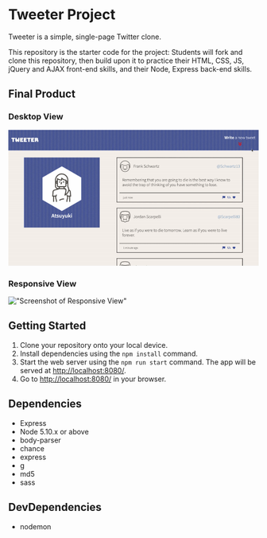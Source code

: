 # Tweeter Project

Tweeter is a simple, single-page Twitter clone.

This repository is the starter code for the project: Students will fork and clone this repository, then build upon it to practice their HTML, CSS, JS, jQuery and AJAX front-end skills, and their Node, Express back-end skills.

## Final Product
### Desktop View
!["Screenshot of Desktop View"](https://github.com/atyoshimatsu/tweeter/blob/c58d3a6066c769f65daab77a799e819ad575bbaa/blob/desktop.gif)

### Responsive View
!["Screenshot of Responsive View"](https://github.com/atyoshimatsu/tweeter/blob/c58d3a6066c769f65daab77a799e819ad575bbaa/blob/responsive.gif)

## Getting Started
1. Clone your repository onto your local device.
2. Install dependencies using the `npm install` command.
3. Start the web server using the `npm run start` command. The app will be served at <http://localhost:8080/>.
4. Go to <http://localhost:8080/> in your browser.

## Dependencies

- Express
- Node 5.10.x or above
- body-parser
- chance
- express
- g
- md5
- sass

## DevDependencies

- nodemon
